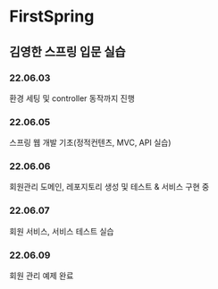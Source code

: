 # FirstSpring
## 김영한 스프링 입문 실습
### 22.06.03
환경 세팅 및 controller 동작까지 진행
### 22.06.05
스프링 웹 개발 기초(정적컨텐츠, MVC, API 실습)
### 22.06.06
회원관리 도메인, 레포지토리 생성 및 테스트 & 서비스 구현 중  
### 22.06.07
회원 서비스, 서비스 테스트 실습
### 22.06.09
회원 관리 예제 완료
